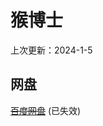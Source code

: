 # 猴博士
上次更新：2024-1-5
## 网盘
~~[百度网盘](https://pan.baidu.com/s/17SvuZPMLL819n8Gk2bpSOw?pwd=nuaa)~~
(已失效)